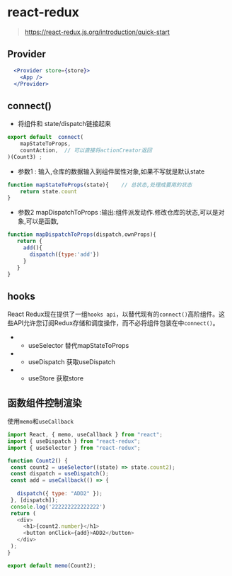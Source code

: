 # react-redux

> https://react-redux.js.org/introduction/quick-start

## Provider

```jsx
  <Provider store={store}>
    <App />
  </Provider>
```

## connect()

- 将组件和 state/dispatch链接起来

```js
export default  connect(
    mapStateToProps,
    countAction,  // 可以直接将actionCreator返回
)(Count3) ;
```

- 参数1  :  输入,仓库的数据输入到组件属性对象,如果不写就是默认state

```js
function mapStateToProps(state){    // 总状态,处理成要用的状态
    return state.count
}
```

 - 参数2  mapDispatchToProps :输出:组件派发动作.修改仓库的状态,可以是对象,可以是函数,

 ```js
function mapDispatchToProps(dispatch,ownProps){
    return {
      add(){
        dispatch({type:'add'})
      }
    }
}

 ```



 ## hooks
 
 React Redux现在提供了一组`hooks api`，以替代现有的`connect()`高阶组件。这些API允许您订阅Redux存储和调度操作，而不必将组件包装在中`connect()`。

 - * useSelector   替代mapStateToProps
 - * useDispatch    获取useDispatch
 - * useStore       获取store


 ## 函数组件控制渲染

 使用`memo`和`useCallback`

 ```js
 import React, { memo, useCallback } from "react";
import { useDispatch } from "react-redux";
import { useSelector } from "react-redux";

function Count2() {
  const count2 = useSelector((state) => state.count2);
  const dispatch = useDispatch();
  const add = useCallback(() => {
    
    dispatch({ type: "ADD2" });
  }, [dispatch]);
  console.log('222222222222222')
  return (
    <div>
      <h1>{count2.number}</h1>
      <button onClick={add}>ADD2</button>
    </div>
  );
}

export default memo(Count2);

```